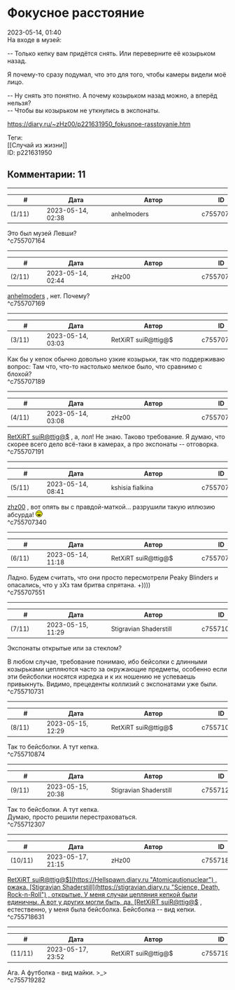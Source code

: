 Фокусное расстояние
===================

  
2023-05-14, 01:40  
 На входе в музей:   
   
 -- Только кепку вам придётся снять. Или переверните её козырьком назад.   
   
 Я почему-то сразу подумал, что это для того, чтобы камеры видели моё лицо.   
   
 -- Ну снять это понятно. А почему козырьком назад можно, а вперёд нельзя?   
 -- Чтобы вы козырьком не уткнулись в экспонаты.   
  
<https://diary.ru/~zHz00/p221631950_fokusnoe-rasstoyanie.htm>  
  
Теги:  
[[Случай из жизни]]  
ID: p221631950  


Комментарии: 11
---------------

  


---



|         #         |              Дата              |                     Автор                     |           ID           |
| --- | --- | --- | --- |
| (1/11) | 2023-05-14, 02:38 | anhelmoders | c755707164 |

  
 Это был музей Левши?   
 ^c755707164

---



|         #         |              Дата              |                     Автор                     |           ID           |
| --- | --- | --- | --- |
| (2/11) | 2023-05-14, 02:44 | zHz00 | c755707169 |

  
  [anhelmoders](https://anhelmoders.diary.ru "No plans. Only wonders.")  , нет. Почему?   
 ^c755707169

---



|         #         |              Дата              |                     Автор                     |           ID           |
| --- | --- | --- | --- |
| (3/11) | 2023-05-14, 03:03 | RetXiRT suiR@ttig@$ | c755707189 |

  
 Как бы у кепок обычно довольно узкие козырьки, так что поддерживаю вопрос: Там что, что-то настолько мелкое было, что сравнимо с блохой?   
 ^c755707189

---



|         #         |              Дата              |                     Автор                     |           ID           |
| --- | --- | --- | --- |
| (4/11) | 2023-05-14, 03:08 | zHz00 | c755707191 |

  
  [RetXiRT suiR@ttig@$](https://Hellspawn.diary.ru "Atomicautionuclear")  , а, лол! Не знаю. Таково требование. Я думаю, что скорее всего дело всё-таки в камерах, а про экспонаты -- отговорка.   
 ^c755707191

---



|         #         |              Дата              |                     Автор                     |           ID           |
| --- | --- | --- | --- |
| (5/11) | 2023-05-14, 08:41 | kshisia fialkina | c755707340 |

  
  [zhz00](https://zHz00.diary.ru "Untitled")  , вот опять вы с правдой-маткой... разрушили такую иллюзию абсурда! ![:laugh:](pics/1126.gif)   
 ^c755707340

---



|         #         |              Дата              |                     Автор                     |           ID           |
| --- | --- | --- | --- |
| (6/11) | 2023-05-14, 11:18 | RetXiRT suiR@ttig@$ | c755707551 |

  
 Ладно. Будем считать, что они просто пересмотрели Peaky Blinders и опасались, что у зХз там бритва спрятана. +))))   
 ^c755707551

---



|         #         |              Дата              |                     Автор                     |           ID           |
| --- | --- | --- | --- |
| (7/11) | 2023-05-15, 11:29 | Stigravian Shaderstill | c755710731 |

  
 Экспонаты открытые или за стеклом?   
   
 В любом случае, требование понимаю, ибо бейсолки с длинными козырьками цепляются часто за окружающие предметы, особенно если эти бейсболки носятся изредка и к их ношению не успеваешь привыкнуть. Видимо, прецеденты коллизий с экспонатами уже были.   
 ^c755710731

---



|         #         |              Дата              |                     Автор                     |           ID           |
| --- | --- | --- | --- |
| (8/11) | 2023-05-15, 12:29 | RetXiRT suiR@ttig@$ | c755710874 |

  
 Так то бейсболки. А тут кепка.   
 ^c755710874

---



|         #         |              Дата              |                     Автор                     |           ID           |
| --- | --- | --- | --- |
| (9/11) | 2023-05-15, 20:38 | Stigravian Shaderstill | c755712307 |

  
  Так то бейсболки. А тут кепка.    
 Думаю, просто решили перестраховаться.   
 ^c755712307

---



|         #         |              Дата              |                     Автор                     |           ID           |
| --- | --- | --- | --- |
| (10/11) | 2023-05-17, 21:15 | zHz00 | c755718631 |

  
  [RetXiRT suiR@ttig@$](https://Hellspawn.diary.ru "Atomicautionuclear")  , ржака.   
  [Stigravian Shaderstill](https://stigravian.diary.ru "Science, Death, Rock-n-Roll")  , открытые. У меня случаи цепляния кепкой были единичны. А вот у других могли быть, да.   
  [RetXiRT suiR@ttig@$](https://Hellspawn.diary.ru "Atomicautionuclear")  , естественно, у меня была бейсболка. Бейсболка -- вид кепки.   
 ^c755718631

---



|         #         |              Дата              |                     Автор                     |           ID           |
| --- | --- | --- | --- |
| (11/11) | 2023-05-17, 23:52 | RetXiRT suiR@ttig@$ | c755719282 |

  
 Ага. А футболка - вид майки. >\_>   
 ^c755719282